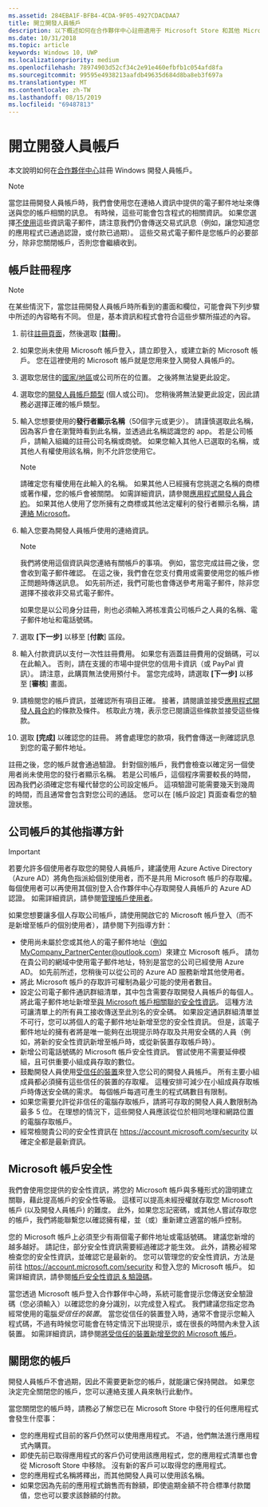 ```yaml
---
ms.assetid: 284EBA1F-BFB4-4CDA-9F05-4927CDACDAA7
title: 開立開發人員帳戶
description: 以下概述如何在合作夥伴中心註冊適用于 Microsoft Store 和其他 Microsoft 程式的 Windows 開發人員帳戶。
ms.date: 10/31/2018
ms.topic: article
keywords: Windows 10, UWP
ms.localizationpriority: medium
ms.openlocfilehash: 78974903d52cf34c2e91e460efbfb1c054afd8fa
ms.sourcegitcommit: 99595e4938213aafdb49635d684d8ba8eb3f697a
ms.translationtype: MT
ms.contentlocale: zh-TW
ms.lasthandoff: 08/15/2019
ms.locfileid: "69487813"
---
```

# <a name="opening-a-developer-account"></a>開立開發人員帳戶

本文說明如何在[合作夥伴中心](https://partner.microsoft.com/dashboard)註冊 Windows 開發人員帳戶。

> [!NOTE]
> 當您註冊開發人員帳戶時，我們會使用您在連絡人資訊中提供的電子郵件地址來傳送與您的帳戶相關的訊息。 有時候，這些可能會包含程式的相關資訊。 如果您選擇[不使用](https://go.microsoft.com/fwlink/p/?LinkId=533280)這些資訊電子郵件，請注意我們仍會傳送交易式訊息（例如，讓您知道您的應用程式已通過認證，或付款已過期）。 這些交易式電子郵件是您帳戶的必要部分，除非您關閉帳戶，否則您會繼續收到。

## <a name="the-account-signup-process"></a>帳戶註冊程序

> [!NOTE]
> 在某些情況下，當您註冊開發人員帳戶時所看到的畫面和欄位，可能會與下列步驟中所述的內容略有不同。 但是，基本資訊和程式會符合這些步驟所描述的內容。

1.  前往[註冊頁面](https://go.microsoft.com/fwlink/p/?LinkId=615100)，然後選取 [**註冊**]。
2.  如果您尚未使用 Microsoft 帳戶登入，請立即登入，或建立新的 Microsoft 帳戶。 您在這裡使用的 Microsoft 帳戶就是您用來登入開發人員帳戶的。
3.  選取您居住的[國家/地區](account-types-locations-and-fees.md#developer-account-and-app-submission-markets)或公司所在的位置。 之後將無法變更此設定。
4.  選取您的[開發人員帳戶類型](account-types-locations-and-fees.md) (個人或公司)。 您稍後將無法變更此設定，因此請務必選擇正確的帳戶類型。
5.  輸入您想要使用的**發行者顯示名稱**（50個字元或更少）。 請謹慎選取此名稱，因為客戶會在瀏覽時看到此名稱，並透過此名稱認識您的 app。 若是公司帳戶，請輸入組織的註冊公司名稱或商號。 如果您輸入其他人已選取的名稱，或其他人有權使用該名稱，則不允許您使用它。

    > [!NOTE]
    > 請確定您有權使用在此輸入的名稱。 如果其他人已經擁有您挑選之名稱的商標或著作權，您的帳戶會被關閉。 如需詳細資訊，請參閱[應用程式開發人員合約](https://docs.microsoft.com/legal/windows/agreements/app-developer-agreement)。 如果其他人使用了您所擁有之商標或其他法定權利的發行者顯示名稱，請[連絡 Microsoft](https://go.microsoft.com/fwlink/p/?LinkId=233777)。    

6.  輸入您要為開發人員帳戶使用的連絡資訊。

    > [!NOTE]
    > 我們將使用這個資訊與您連絡有關帳戶的事項。 例如，當您完成註冊之後，您會收到電子郵件確認。 在這之後，我們會在您支付費用或需要使用您的帳戶修正問題時傳送訊息。 如先前所述，我們可能也會傳送參考用電子郵件，除非您選擇不接收非交易式電子郵件。

    如果您是以公司身分註冊，則也必須輸入將核准貴公司帳戶之人員的名稱、電子郵件地址和電話號碼。

7.  選取 **[下一步]** 以移至 [**付款**] 區段。

8.  輸入付款資訊以支付一次性註冊費用。 如果您有涵蓋註冊費用的促銷碼，可以在此輸入。 否則，請在支援的市場中提供您的信用卡資訊（或 PayPal 資訊）。 請注意，此購買無法使用預付卡。 當您完成時，請選取 **[下一步]** 以移至 [**審核**] 畫面。

9.  請檢閱您的帳戶資訊，並確認所有項目正確。 接著，請閱讀並接受[應用程式開發人員合約](https://docs.microsoft.com/legal/windows/agreements/app-developer-agreement)的條款及條件。 核取此方塊，表示您已閱讀這些條款並接受這些條款。

10.  選取 **[完成]** 以確認您的註冊。 將會處理您的款項，我們會傳送一則確認訊息到您的電子郵件地址。

註冊之後，您的帳戶就會通過驗證。 針對個別帳戶，我們會檢查以確定另一個使用者尚未使用您的發行者顯示名稱。 若是公司帳戶，這個程序需要較長的時間，因為我們必須確定您有權代替您的公司設定帳戶。 這項驗證可能需要幾天到幾周的時間，而且通常會包含對您公司的通話。 您可以在 [帳戶設定] 頁面查看您的驗證狀態。


## <a name="additional-guidelines-for-company-accounts"></a>公司帳戶的其他指導方針

> [!IMPORTANT]
> 若要允許多個使用者存取您的開發人員帳戶，建議使用 Azure Active Directory （Azure AD）將角色指派給個別使用者，而不是共用 Microsoft 帳戶的存取權。 每個使用者可以再使用其個別登入合作夥伴中心存取開發人員帳戶的 Azure AD 認證。 如需詳細資訊，請參閱[管理帳戶使用者](manage-account-users.md)。

如果您想要讓多個人存取公司帳戶，請使用開啟它的 Microsoft 帳戶登入（而不是新增至帳戶的個別使用者），請參閱下列指導方針：

-   使用尚未屬於您或其他人的電子郵件地址（例如MyCompany_PartnerCenter@outlook.com）來建立 Microsoft 帳戶。 請勿在貴公司的網域中使用電子郵件地址，特別是當您的公司已經使用 Azure AD。 如先前所述，您稍後可以從公司的 Azure AD 服務新增其他使用者。
-   將此 Microsoft 帳戶的存取許可權制為最少可能的使用者數目。
-   設定公司電子郵件通訊群組清單，其中包含需要存取開發人員帳戶的每個人。 將此電子郵件地址新增至[與 Microsoft 帳戶相關聯的安全性資訊](https://account.microsoft.com/security)。 這種方法可讓清單上的所有員工接收傳送至此別名的安全碼。 如果設定通訊群組清單並不可行，您可以將個人的電子郵件地址新增至您的安全性資訊。 但是，該電子郵件地址的擁有者將是唯一能夠在出現提示時存取及共用安全碼的人員（例如，將新的安全性資訊新增至帳戶時，或從新裝置存取帳戶時）。
-   新增公司電話號碼的 Microsoft 帳戶安全性資訊。 嘗試使用不需要延伸模組，且可供重要小組成員存取的數位。
-   鼓勵開發人員使用[受信任的裝置](https://support.microsoft.com/help/12369/microsoft-account-add-a-trusted-device)來登入您公司的開發人員帳戶。 所有主要小組成員都必須擁有這些信任的裝置的存取權。 這種安排可減少在小組成員存取帳戶時傳送安全碼的需求。 每個帳戶每週可產生的程式碼數目有限制。
-   如果您需要允許從非信任的電腦存取帳戶，請將可存取的開發人員人數限制為最多 5 位。 在理想的情況下，這些開發人員應該從位於相同地理和網路位置的電腦存取帳戶。
-   經常檢閱貴公司的安全性資訊在 https://account.microsoft.com/security 以確定全都是最新資訊。


## <a name="microsoft-account-security"></a>Microsoft 帳戶安全性

我們會使用您提供的安全性資訊，將您的 Microsoft 帳戶與多種形式的證明建立關聯，藉此提高帳戶的安全性等級。 這樣可以提高未經授權就存取您 Microsoft 帳戶 (以及開發人員帳戶) 的難度。 此外，如果您忘記密碼，或其他人嘗試存取您的帳戶，我們將能聯繫您以確認擁有權，並（或）重新建立適當的帳戶控制。

您的 Microsoft 帳戶上必須至少有兩個電子郵件地址或電話號碼。 建議您新增的越多越好。 請記住，部分安全性資訊需要經過確認才能生效。 此外，請務必經常檢查您的安全性資訊，並確認它是最新的。 您可以管理您的安全性資訊，方法是前往 https://account.microsoft.com/security 和登入您的 Microsoft 帳戶。 如需詳細資訊，請參閱[帳戶安全性資訊 & 驗證碼](https://support.microsoft.com/help/12428/microsoft-account-security-info-verification-codes)。

當您透過 Microsoft 帳戶登入合作夥伴中心時，系統可能會提示您傳送安全驗證碼（您必須輸入）以確認您的身分識別，以完成登入程式。 我們建議您指定您為經常使用的電腦*受信任的裝置*。 當您從信任的裝置登入時，通常不會提示您輸入程式碼，不過有時候您可能會在特定情況下出現提示，或在很長的時間內未登入該裝置。 如需詳細資訊，請參閱[將受信任的裝置新增至您的 Microsoft 帳戶](https://support.microsoft.com/help/12369/microsoft-account-add-a-trusted-device)。


## <a name="closing-your-account"></a>關閉您的帳戶

開發人員帳戶不會過期，因此不需要更新您的帳戶，就能讓它保持開啟。 如果您決定完全關閉您的帳戶，您可以連絡支援人員來執行此動作。

當您關閉您的帳戶時，請務必了解您已在 Microsoft Store 中發行的任何應用程式會發生什麼事：

-   您的應用程式目前的客戶仍然可以使用應用程式。 不過，他們無法進行應用程式內購買。
-   即使先前已取得應用程式的客戶仍可使用該應用程式，您的應用程式清單也會從 Microsoft Store 中移除。 沒有新的客戶可以取得您的應用程式。
-   您的應用程式名稱將釋出，而其他開發人員可以使用該名稱。
-   如果您因為先前的應用程式銷售而有餘額，即使逾期金額不符合標準付款閾值，您也可以要求該餘額的付款。
